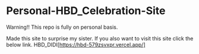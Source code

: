 # Personal-HBD_Celebration-Site
Warning!! This repo is fully on personal basis.

Made this site to surprise my sister. If you also want to visit this site click the below link.
HBD_DIDI[https://hbd-579zsvxpr.vercel.app/]

